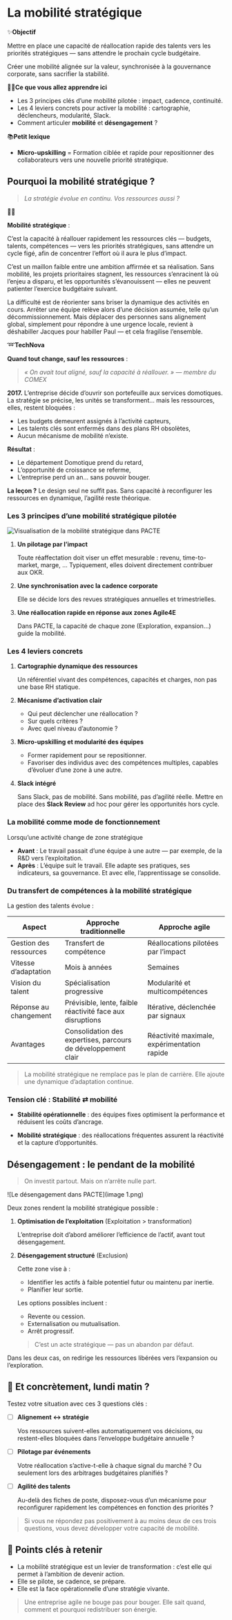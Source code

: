 # La mobilité stratégique

✨**Objectif**

Mettre en place une capacité de réallocation rapide des talents vers les priorités stratégiques — sans attendre le prochain cycle budgétaire.

Créer une mobilité alignée sur la valeur, synchronisée à la gouvernance corporate, sans sacrifier la stabilité.

🧑‍🎓**Ce que vous allez apprendre ici**

- Les 3 principes clés d’une mobilité pilotée : impact, cadence, continuité.
- Les 4 leviers concrets pour activer la mobilité : cartographie, déclencheurs, modularité, Slack.
- Comment articuler **mobilité** et **désengagement** ?

📚**Petit lexique**

- **Micro-upskilling** = Formation ciblée et rapide pour repositionner des collaborateurs vers une nouvelle priorité stratégique.

## Pourquoi la mobilité stratégique ?

> *La stratégie évolue en continu. Vos ressources aussi ?*

🧑‍🎓

**Mobilité stratégique** :

C’est la capacité à réallouer rapidement les ressources clés — budgets, talents, compétences — vers les priorités stratégiques, sans attendre un cycle figé, afin de concentrer l’effort où il aura le plus d’impact.

C’est un maillon faible entre une ambition affirmée et sa réalisation. Sans mobilité, les projets prioritaires stagnent, les ressources s’enracinent là où l’enjeu a disparu, et les opportunités s’évanouissent — elles ne peuvent patienter l’exercice budgétaire suivant.

La difficulté est de réorienter sans briser la dynamique des activités en cours. Arrêter une équipe relève alors d’une décision assumée, telle qu’un décommissionnement. Mais déplacer des personnes sans alignement global, simplement pour répondre à une urgence locale, revient à déshabiller Jacques pour habiller Paul — et cela fragilise l’ensemble.

➿**TechNova**

**Quand tout change, sauf les ressources** :

> *« On avait tout aligné, sauf la capacité à réallouer. » — membre du COMEX*

**2017.** L’entreprise décide d’ouvrir son portefeuille aux services domotiques. La stratégie se précise, les unités se transforment… mais les ressources, elles, restent bloquées :

- Les budgets demeurent assignés à l’activité capteurs,
- Les talents clés sont enfermés dans des plans RH obsolètes,
- Aucun mécanisme de mobilité n’existe.

**Résultat** :

- Le département Domotique prend du retard,
- L’opportunité de croissance se referme,
- L’entreprise perd un an… sans pouvoir bouger.

**La leçon ?** Le design seul ne suffit pas. Sans capacité à reconfigurer les ressources en dynamique, l’agilité reste théorique.

### Les 3 principes d’une mobilité stratégique pilotée

![Visualisation de la mobilité stratégique dans PACTE](image.png)

1. **Un pilotage par l’impact**

    Toute réaffectation doit viser un effet mesurable : revenu, time-to-market, marge, ... Typiquement, elles doivent directement contribuer aux OKR.

2. **Une synchronisation avec la cadence corporate**

    Elle se décide lors des revues stratégiques annuelles et trimestrielles.

3. **Une réallocation rapide en réponse aux zones Agile4E**

    Dans PACTE, la capacité de chaque zone (Exploration, expansion…) guide la mobilité.

### Les 4 leviers concrets

1. **Cartographie dynamique des ressources**

    Un référentiel vivant des compétences, capacités et charges, non pas une base RH statique.

2. **Mécanisme d’activation clair**

    - Qui peut déclencher une réallocation ?
    - Sur quels critères ?
    - Avec quel niveau d’autonomie ?

3. **Micro-upskilling et modularité des équipes**

    - Former rapidement pour se repositionner.
    - Favoriser des individus avec des compétences multiples, capables d’évoluer d’une zone à une autre.

4. **Slack intégré**

    Sans Slack, pas de mobilité. Sans mobilité, pas d’agilité réelle. Mettre en place des **Slack Review** ad hoc pour gérer les opportunités hors cycle.

### La mobilité comme mode de fonctionnement

Lorsqu’une activité change de zone stratégique

- **Avant** : Le travail passait d’une équipe à une autre — par exemple, de la R&D vers l’exploitation.
- **Après** : L’équipe suit le travail. Elle adapte ses pratiques, ses indicateurs, sa gouvernance. Et avec elle, l’apprentissage se consolide.

### Du transfert de compétences à la mobilité stratégique

La gestion des talents évolue :

| Aspect | Approche traditionnelle | Approche agile |
| --- | --- | --- |
| Gestion des ressources | Transfert de compétence | Réallocations pilotées par l’impact |
| Vitesse d’adaptation | Mois à années | Semaines |
| Vision du talent | Spécialisation progressive | Modularité et multicompétences |
| Réponse au changement | Prévisible, lente, faible réactivité face aux disruptions | Itérative, déclenchée par signaux |
| Avantages | Consolidation des expertises, parcours de développement clair | Réactivité maximale, expérimentation rapide |

> La mobilité stratégique ne remplace pas le plan de carrière. Elle ajoute une dynamique d’adaptation continue.

### Tension clé : Stabilité ⇄ mobilité

- **Stabilité opérationnelle** : des équipes fixes optimisent la performance et réduisent les coûts d’ancrage.

- **Mobilité stratégique** : des réallocations fréquentes assurent la réactivité et la capture d’opportunités.

## Désengagement : le pendant de la mobilité

> On investit partout. Mais on n’arrête nulle part.

![Le désengagement dans PACTE](image 1.png)

Deux zones rendent la mobilité stratégique possible :

1. **Optimisation de l’exploitation** (Exploitation > transformation)

    L’entreprise doit d’abord améliorer l’efficience de l’actif, avant tout désengagement.

2. **Désengagement structuré** (Exclusion)

    Cette zone vise à :

    - Identifier les actifs à faible potentiel futur ou maintenu par inertie.
    - Planifier leur sortie.

    Les options possibles incluent :

    - Revente ou cession.
    - Externalisation ou mutualisation.
    - Arrêt progressif.
    > C’est un acte stratégique — pas un abandon par défaut.

Dans les deux cas, on redirige les ressources libérées vers l’expansion ou l’exploration.

## 👣 Et concrètement, lundi matin ?

Testez votre situation avec ces 3 questions clés :

- [ ] **Alignement ↔ stratégie**

    Vos ressources suivent-elles automatiquement vos décisions, ou restent-elles bloquées dans l’enveloppe budgétaire annuelle ?

- [ ] **Pilotage par événements**

    Votre réallocation s’active-t-elle à chaque signal du marché ? Ou seulement lors des arbitrages budgétaires planifiés ?

- [ ] **Agilité des talents**

    Au-delà des fiches de poste, disposez-vous d’un mécanisme pour reconfigurer rapidement les compétences en fonction des priorités ?

> Si vous ne répondez pas positivement à au moins deux de ces trois questions, vous devez développer votre capacité de mobilité.

## 🔑 Points clés à retenir

- La mobilité stratégique est un levier de transformation : c’est elle qui permet à l’ambition de devenir action.
- Elle se pilote, se cadence, se prépare.
- Elle est la face opérationnelle d’une stratégie vivante.

> Une entreprise agile ne bouge pas pour bouger. Elle sait quand, comment et pourquoi redistribuer son énergie.

